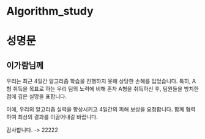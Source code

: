 # Algorithm_study

# 성명문

## 이가람님께

우리는 최근 4일간 알고리즘 학습을 진행하지 못해 상당한 손해를 입었습니다. 특히, A형 취득을 목표로 하는 우리 팀의 노력에 비해 혼자 A형을 취득하신 후, 팀원들을 방치한 점에 깊은 실망을 표합니다.

이에, 우리의 알고리즘 실력을 향상시키고 4일간의 피해 보상을 요청합니다. 함께 협력하여 최상의 결과를 이끌어내길 바랍니다.

감사합니다.
-> 22222
